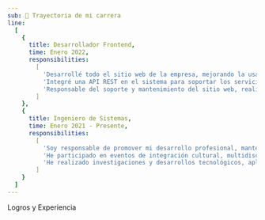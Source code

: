 ```yaml
---
sub: 💼 Trayectoria de mi carrera
line:
  [
    {
      title: Desarrollador Frontend,
      time: Enero 2022,
      responsibilities:
        [
          'Desarrollé todo el sitio web de la empresa, mejorando la usabilidad en dispositivos móviles, optimizando la experiencia del usuario y reduciendo significativamente los tiempos de respuesta en comparación con la versión anterior.',
          'Integré una API REST en el sistema para soportar los servicios de la página.',
          'Responsable del soporte y mantenimiento del sitio web, realizando análisis de métricas de rendimiento y aplicando técnicas de SEO local para mejorar el posicionamiento en buscadores.'
        ]
    },
    {
      title: Ingeniero de Sistemas,
      time: Enero 2021 - Presente,
      responsibilities:
        [
          'Soy responsable de promover mi desarrollo profesional, manteniéndome actualizado con las tecnologías emergentes y las mejores prácticas de la industria, siempre esforzándome por ser una gran persona y un excelente ingeniero.',
          'He participado en eventos de integración cultural, multidisciplinarios e internacionales, fortaleciendo mis habilidades de ingeniería y mi capacidad para trabajar en entornos diversos.',
          'He realizado investigaciones y desarrollos tecnológicos, aplicando conocimientos modernos y técnicas innovadoras de ingeniería de sistemas, orientados a generar valor real.'
        ]
    }
  ]
---
```


Logros y Experiencia
